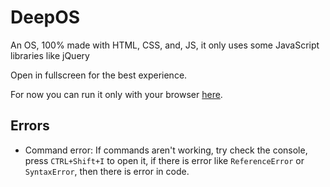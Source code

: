 # DeepOS

An OS, 100% made with HTML, CSS, and, JS, it only uses some JavaScript libraries like jQuery

Open in fullscreen for the best experience.

For now you can run it only with your browser [here](https://kolibriking.github.io/DeepOS/index.html).

## Errors

 - Command error: If commands aren't working, try check the console, press ``CTRL+Shift+I`` to open it, if there is error like ``ReferenceError`` or ``SyntaxError``, then there is error in code.
